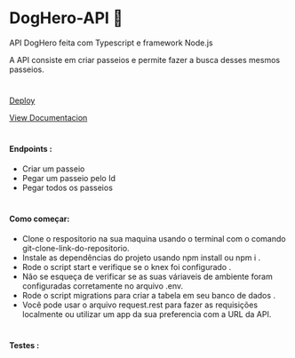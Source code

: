 # DogHero-API 🐩

API DogHero feita com Typescript e framework Node.js

A API consiste em criar passeios e permite fazer a busca desses mesmos passeios.
#
[Deploy](https://api-dog-hero.herokuapp.com/)

[View Documentacion](https://documenter.getpostman.com/view/18390054/Uyr4JKSE)
#

#### Endpoints :

* Criar um passeio
* Pegar um passeio pelo Id
* Pegar todos os passeios
#

#### Como começar:
* Clone o respositorio na sua maquina usando o terminal com o comando git-clone-link-do-repositorio.
* Instale as dependências do projeto usando npm install ou npm i .
* Rode o script start e verifique se o knex foi configurado .
* Nâo se esqueça de verificar se as suas váriaveis de ambiente foram configuradas corretamente no arquivo .env.
* Rode o script migrations para criar a tabela em seu banco de dados .
* Você pode usar o arquivo request.rest para fazer as requisições localmente ou utilizar um app da sua preferencia com a URL da API.
#

#### Testes :

